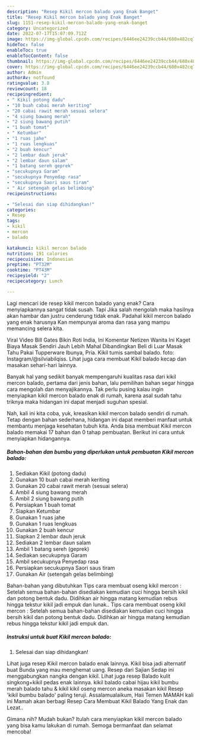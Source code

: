 ```yaml
---
description: "Resep Kikil mercon balado yang Enak Banget"
title: "Resep Kikil mercon balado yang Enak Banget"
slug: 1151-resep-kikil-mercon-balado-yang-enak-banget
category: Uncategorized
date: 2022-07-17T15:07:09.712Z
image: https://img-global.cpcdn.com/recipes/6446ee24239ccb44/680x482cq70/kikil-mercon-balado-foto-resep-utama.jpg
hideToc: false
enableToc: true
enableTocContent: false
thumbnail: https://img-global.cpcdn.com/recipes/6446ee24239ccb44/680x482cq70/kikil-mercon-balado-foto-resep-utama.jpg
cover: https://img-global.cpcdn.com/recipes/6446ee24239ccb44/680x482cq70/kikil-mercon-balado-foto-resep-utama.jpg
author: Admin
authorAv: notfound
ratingvalue: 3.8
reviewcount: 18
recipeingredient:
- " Kikil potong dadu"
- "10 buah cabai merah keriting"
- "20 cabai rawit merah sesuai selera"
- "4 siung bawang merah"
- "2 siung bawang putih"
- "1 buah tomat"
- " Ketumbar"
- "1 ruas jahe"
- "1 ruas lengkuas"
- "2 buah kencur"
- "2 lembar dauh jeruk"
- "2 lembar daun salam"
- "1 batang sereh geprek"
- "secukupnya Garam"
- "secukupnya Penyedap rasa"
- "secukupnya Saori saus tiram"
- " Air setengah gelas belimbing"
recipeinstructions:

- "Selesai dan siap dihidangkan!"
categories:
- Resep
tags:
- kikil
- mercon
- balado

katakunci: kikil mercon balado 
nutrition: 191 calories
recipecuisine: Indonesian
preptime: "PT32M"
cooktime: "PT43M"
recipeyield: "2"
recipecategory: Lunch

---
```



Lagi mencari ide resep kikil mercon balado yang enak? Cara menyiapkannya sangat tidak susah. Tapi Jika salah mengolah maka hasilnya akan hambar dan justru cenderung tidak enak. Padahal kikil mercon balado yang enak harusnya Kan mempunyai aroma dan rasa yang mampu memancing selera kita.


Viral Video Bill Gates Bikin Roti India, Ini Komentar Netizen Wanita Ini Kaget Biaya Masak Sendiri Jauh Lebih Mahal Dibandingkan Beli di Luar Masak Tahu Pakai Tupperware Ibunya, Pria. Kikil tumis sambal balado. foto: Instagram/@silviabilqiss. Lihat juga cara membuat Kikil balado kecap dan masakan sehari-hari lainnya.

Banyak hal yang sedikit banyak mempengaruhi kualitas rasa dari kikil mercon balado, pertama dari jenis bahan, lalu pemilihan bahan segar hingga cara mengolah dan menyajikannya. Tak perlu pusing kalau ingin menyiapkan kikil mercon balado enak di rumah, karena asal sudah tahu triknya maka hidangan ini dapat menjadi suguhan spesial.


Nah, kali ini kita coba, yuk, kreasikan kikil mercon balado sendiri di rumah. Tetap dengan bahan sederhana, hidangan ini dapat memberi manfaat untuk membantu menjaga kesehatan tubuh kita. Anda bisa membuat Kikil mercon balado memakai 17 bahan dan 0 tahap pembuatan. Berikut ini cara untuk menyiapkan hidangannya.

<!--inarticleads1-->

##### Bahan-bahan dan bumbu yang diperlukan untuk pembuatan Kikil mercon balado:

1. Sediakan  Kikil (potong dadu)
1. Gunakan 10 buah cabai merah keriting
1. Gunakan 20 cabai rawit merah (sesuai selera)
1. Ambil 4 siung bawang merah
1. Ambil 2 siung bawang putih
1. Persiapkan 1 buah tomat
1. Siapkan  Ketumbar
1. Gunakan 1 ruas jahe
1. Gunakan 1 ruas lengkuas
1. Gunakan 2 buah kencur
1. Siapkan 2 lembar dauh jeruk
1. Sediakan 2 lembar daun salam
1. Ambil 1 batang sereh (geprek)
1. Sediakan secukupnya Garam
1. Ambil secukupnya Penyedap rasa
1. Persiapkan secukupnya Saori saus tiram
1. Gunakan  Air (setengah gelas belimbing)


Bahan-bahan yang dibutuhkan Tips cara membuat oseng kikil mercon : Setelah semua bahan-bahan disediakan kemudian cuci hingga bersih kikil dan potong bentuk dadu. Didihkan air hingga matang kemudian rebus hingga tekstur kikil jadi empuk dan lunak.. Tips cara membuat oseng kikil mercon : Setelah semua bahan-bahan disediakan kemudian cuci hingga bersih kikil dan potong bentuk dadu. Didihkan air hingga matang kemudian rebus hingga tekstur kikil jadi empuk dan. 

<!--inarticleads2-->

##### Instruksi untuk buat Kikil mercon balado:


1. Selesai dan siap dihidangkan!

Lihat juga resep Kikil mercon balado enak lainnya. Kikil bisa jadi alternatif buat Bunda yang mau menghemat uang. Resep dari Sajian Sedap ini menggabungkan nangka dengan kikil. Lihat juga resep Balado kulit singkong+kikil pedas enak lainnya. kikil balado cabai hijau kikil bumbu merah balado tahu &amp; kikil kikil oseng mercon aneka masakan kikil Resep &#39;kikil bumbu balado&#39; paling teruji. Assalamualaikum, Haii Temen MAMAH kali ini Mamah akan berbagi Resep Cara Membuat Kikil Balado Yang Enak dan Lezat.. 

Gimana nih? Mudah bukan? Itulah cara menyiapkan kikil mercon balado yang bisa kamu lakukan di rumah. Semoga bermanfaat dan selamat mencoba!
